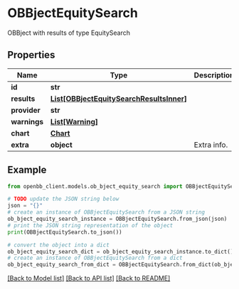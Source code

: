 # OBBjectEquitySearch

OBBject with results of type EquitySearch

## Properties

Name | Type | Description | Notes
------------ | ------------- | ------------- | -------------
**id** | **str** |  | [optional] 
**results** | [**List[OBBjectEquitySearchResultsInner]**](OBBjectEquitySearchResultsInner.md) |  | [optional] 
**provider** | **str** |  | [optional] 
**warnings** | [**List[Warning]**](Warning.md) |  | [optional] 
**chart** | [**Chart**](Chart.md) |  | [optional] 
**extra** | **object** | Extra info. | [optional] 

## Example

```python
from openbb_client.models.ob_bject_equity_search import OBBjectEquitySearch

# TODO update the JSON string below
json = "{}"
# create an instance of OBBjectEquitySearch from a JSON string
ob_bject_equity_search_instance = OBBjectEquitySearch.from_json(json)
# print the JSON string representation of the object
print(OBBjectEquitySearch.to_json())

# convert the object into a dict
ob_bject_equity_search_dict = ob_bject_equity_search_instance.to_dict()
# create an instance of OBBjectEquitySearch from a dict
ob_bject_equity_search_from_dict = OBBjectEquitySearch.from_dict(ob_bject_equity_search_dict)
```
[[Back to Model list]](../README.md#documentation-for-models) [[Back to API list]](../README.md#documentation-for-api-endpoints) [[Back to README]](../README.md)


